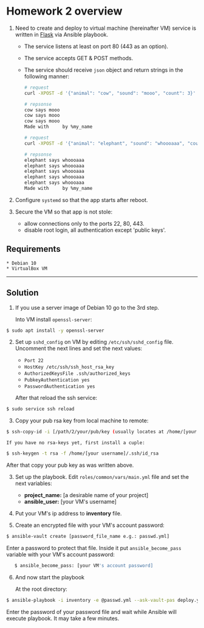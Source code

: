 # Homework 2 overview

1. Need to create and deploy to virtual machine (hereinafter VM) service is written in [Flask][flask] via Ansible playbook. 
    * The service listens at least on port 80 (443 as an option). 
    * The service accepts GET & POST methods.
    * The service should receive `json` object and return strings in the following manner:
        
        ```bash
        # request
        curl -XPOST -d '{"animal": "cow", "sound": "mooo", "count": 3}' myvm.localhost

        # repsonse
        cow says mooo
        cow says mooo
        cow says mooo
        Made with     by %my_name

        # request
        curl -XPOST -d '{"animal": "elephant", "sound": "whoooaaa", "count": 5}' myvm.localhost

        # repsonse
        elephant says whoooaaa
        elephant says whoooaaa
        elephant says whoooaaa
        elephant says whoooaaa
        elephant says whoooaaa
        Made with     by %my_name
        
        ```

2. Configure `systemd` so that the app starts after reboot.
3. Secure the VM so that app is not stole:
    * allow connections only to the ports 22, 80, 443.
    * disable root login, all authentication except 'public keys'.

## Requirements
    * Debian 10
    * VirtualBox VM
___
    
## Solution

1. If you use a server image of Debian 10 go to the 3rd step.

    Into VM install `openssl-server`:

```bash
$ sudo apt install -y openssl-server
```  

2. Set up `sshd_config` on VM by editing `/etc/ssh/sshd_config` file. Uncomment the next lines and set the next values:
    * `Port 22`
    * `HostKey /etc/ssh/ssh_host_rsa_key`
    * `AuthorizedKeysFile .ssh/authorized_keys`
    * `PubkeyAuthentication yes`
    * `PasswordAuthentication yes`

    After that reload the ssh service:

```bash 
$ sudo service ssh reload
```

3. Copy your pub rsa key from local machine to remote: 

```bash 
$ ssh-copy-id -i [/path/2/your/pub/key (usually locates at /home/[your username]/.ssh/id_rsa.pub or other name)] [your VM's username]@[VM's ip address]
```
   
    If you have no rsa-keys yet, first install a cuple:

```bash
$ ssh-keygen -t rsa -f /home/[your username]/.ssh/id_rsa 
```

   After that copy your pub key as was written above.

3. Set up the playbook. Edit `roles/common/vars/main.yml` file and set the next variables:
    * **project_name:** [a desirable name of your project]
    * **ansible_user:** [your VM's username]

4. Put your VM's ip address to **inventory** file.

5. Create an encrypted file with your VM's account password:

```bash
$ ansible-vault create [password_file_name e.g.: passwd.yml]
```
   Enter a password to protect that file. Inside it put `ansible_become_pass` variable with your VM's account password:

```bash
   $ ansible_become_pass: [your VM's account password]
```

6. And now start the playbook

    At the root directory:

```bash
$ ansible-playbook -i inventory -e @passwd.yml --ask-vault-pas deploy.yml
```

   Enter the password of your password file and wait while Ansible will execute playbook. It may take a few minutes.





[flask]: https://github.com/pallets/flask
